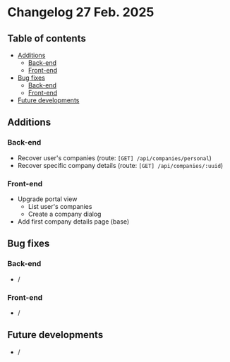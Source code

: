 # Changelog 27 Feb. 2025

## Table of contents
- [Additions](#additions)
    - [Back-end](#back-end)
    - [Front-end](#front-end)
- [Bug fixes](#bug-fixes)
    - [Back-end](#back-end-1)
    - [Front-end](#front-end-1)
- [Future developments](#future-developments)

## Additions
### Back-end
- Recover user's companies (route: `[GET] /api/companies/personal`)
- Recover specific company details (route: `[GET] /api/companies/:uuid`)

### Front-end
- Upgrade portal view
  - List user's companies
  - Create a company dialog
- Add first company details page (base)

## Bug fixes
### Back-end
- /

### Front-end
- /

## Future developments
- /
